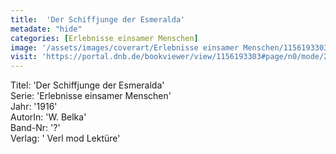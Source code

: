 ```yaml
---
title:  'Der Schiffjunge der Esmeralda'
metadate: "hide"
categories: [Erlebnisse einsamer Menschen]
image: '/assets/images/coverart/Erlebnisse einsamer Menschen/1156193303_00000010.jpg'
visit: 'https://portal.dnb.de/bookviewer/view/1156193303#page/n0/mode/2up'
---
```

Titel: 'Der Schiffjunge der Esmeralda' <br>
Serie: 'Erlebnisse einsamer Menschen' <br>
Jahr: '1916' <br>
AutorIn: 'W. Belka' <br>
Band-Nr: '?' <br>
Verlag: ' Verl mod Lektüre'